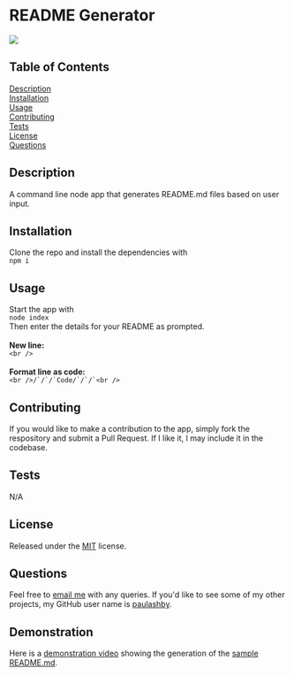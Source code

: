 # README Generator

  [<img src="https://img.shields.io/badge/License-MIT-yellow.svg">](https://opensource.org/licenses/MIT)

  ## Table of Contents

  [Description](#description)<br />[Installation](#installation)<br />[Usage](#usage)<br />[Contributing](#contributing)<br />[Tests](#tests)<br />[License](#license)<br />[Questions](#questions)<br />

  ## Description

  A command line node app that generates README.md files based on user input.
  
  ## Installation
  
  Clone the repo and install the dependencies with<br />```npm i```
  
  ## Usage
  
  Start the app with<br />```node index```<br />Then enter the details for your README as prompted.<br /><br />**New line:**<br />```<br />```<br /><br />**Format line as code:**<br />```<br />/`/`/`Code/`/`/`<br />```<br />
  
  ## Contributing
  
  If you would like to make a contribution to the app, simply fork the respository and submit a Pull Request. If I like it, I may include it in the codebase.
  
  ## Tests
  
  N/A
  
  ## License
  
  Released under the [MIT](https://opensource.org/licenses/MIT) license.
  
  ## Questions
  
  Feel free to [email me](mailto:paul@primitive.co?subject=README%20Generator%20query%20from%20GitHub) with any queries. If you'd like to see some of my other projects, my GitHub user name is [paulashby](https://github.com/paulashby).

  ## Demonstration
 Here is a [demonstration video](https://watch.screencastify.com/v/57yDMkGOguk4khiYuvX1) showing the generation of the [sample README.md](./sample/README.md).